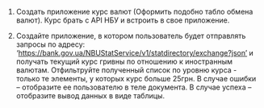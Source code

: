 1. Создать приложение курс валют (Оформить подобно табло обмена валют). Курс брать с API НБУ и встроить в свое приложение.

2. Создайте приложение, в котором пользователь будет отправлять запросы по адресу: ‘https://bank.gov.ua/NBUStatService/v1/statdirectory/exchange?json’ и получать текущий курс гривны по отношению к иностранным валютам. Отфильтруйте полученный список по уровню курса - только те элементы, у которых курс больше 25грн. В случае ошибки – отобразите ее пользователю в теле документа. В случае успеха – отобразите вывод данных в виде таблицы. 